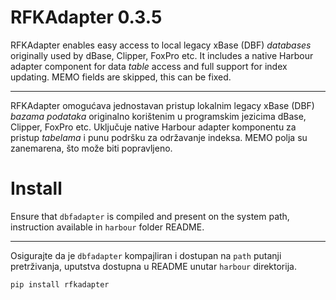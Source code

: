 # RFKAdapter 0.3.5

RFKAdapter enables easy access to local legacy xBase (DBF) *databases* originally used by dBase, Clipper, FoxPro etc. It includes a native Harbour adapter component for data *table* access and full support for index updating. MEMO fields are skipped, this can be fixed.
***
RFKAdapter omogućava jednostavan pristup lokalnim legacy xBase (DBF) *bazama podataka* originalno korištenim u programskim jezicima dBase, Clipper, FoxPro etc. Uključuje native Harbour adapter komponentu za pristup *tabelama* i punu podršku za održavanje indeksa. MEMO polja su zanemarena, što može biti popravljeno.

# Install

Ensure that `dbfadapter` is compiled and present on the system path, instruction available in `harbour` folder README.
***
Osigurajte da je `dbfadapter` kompajliran i dostupan na `path` putanji pretrživanja, uputstva dostupna u README unutar `harbour` direktorija.

```bash
pip install rfkadapter
```

